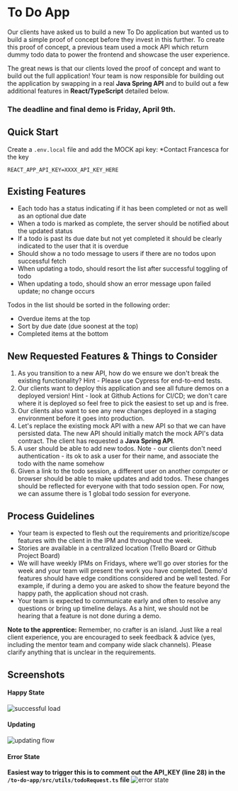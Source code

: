 # To Do App
Our clients have asked us to build a new To Do application but wanted us to build a simple proof of concept before they invest in this further. To create this proof of concept, a previous team used a mock API which return dummy todo data to power the frontend and showcase the user experience. 

The great news is that our clients loved the proof of concept and want to build out the full application! Your team is now responsible for building out the application by swapping in a real **Java Spring API** and to build out a few additional features in **React/TypeScript** detailed below. 

### The deadline and final demo is Friday, April 9th.

## Quick Start

Create a `.env.local` file and add the MOCK api key:
*Contact Francesca for the key
```
REACT_APP_API_KEY=XXXX_API_KEY_HERE
```

## Existing Features
- Each todo has a status indicating if it has been completed or not as well as an optional due date
- When a todo is marked as complete, the server should be notified about the updated status
- If a todo is past its due date but not yet completed it should be clearly indicated to the user that it is overdue
- Should show a no todo message to users if there are no todos upon successful fetch
- When updating a todo, should resort the list after successful toggling of todo
- When updating a todo, should show an error message upon failed update; no change occurs

Todos in the list should be sorted in the following order:
- Overdue items at the top
- Sort by due date (due soonest at the top)
- Completed items at the bottom

## New Requested Features & Things to Consider
1. As you transition to a new API, how do we ensure we don't break the existing functionality? Hint - Please use Cypress for end-to-end tests.
2. Our clients want to deploy this application and see all future demos on a deployed version! Hint - look at Github Actions for CI/CD; we don't care where it is deployed so feel free to pick the easiest to set up and is free. 
3. Our clients also want to see any new changes deployed in a staging environment before it goes into production. 
4. Let's replace the existing mock API with a new API so that we can have persisted data. The new API should initially match the mock API's data contract. The client has requested a **Java Spring API**. 
5. A user should be able to add new todos. Note - our clients don't need authentication - its ok to ask a user for their name, and associate the todo with the name somehow
6. Given a link to the todo session, a different user on another computer or browser should be able to make updates and add todos. These changes should be reflected for everyone with that todo session open. For now, we can assume there is 1 global todo session for everyone.

## Process Guidelines
- Your team is expected to flesh out the requirements and prioritize/scope features with the client in the IPM and throughout the week.
- Stories are available in a centralized location (Trello Board or Github Project Board)
- We will have weekly IPMs on Fridays, where we’ll go over stories for the week and your team will present the work you have completed. Demo'd features should have edge conditions considered and be well tested. For example, if during a demo you are asked to show the feature beyond the happy path, the application shoud not crash.
- Your team is expected to communicate early and often to resolve any questions or bring up timeline delays. As a hint, we should not be hearing that a feature is not done during a demo. 

**Note to the apprentice:** Remember, no crafter is an island. Just like a real client experience, you are encouraged to seek feedback & advice (yes, including the mentor team and company wide slack channels). Please clarify anything that is unclear in the requirements.

## Screenshots

#### Happy State

![successful load](https://p23.f4.n0.cdn.getcloudapp.com/items/4gu11WQb/3cbcda0e-4f65-4703-b5c4-203081982d9a.jpg?v=95b460fa9bd8a547bf38c8cab4833c1f)

#### Updating

![updating flow](https://p23.f4.n0.cdn.getcloudapp.com/items/5zuAAvZd/9d6f2d8e-fc0e-487c-bec9-b36bf63b67b1.gif?v=25e51fe32691a7addb16c900248f6c0f)

#### Error State

**Easiest way to trigger this is to comment out the API_KEY (line 28) in the `/to-do-app/src/utils/todoRequest.ts` file**
![error state](https://p23.f4.n0.cdn.getcloudapp.com/items/6quQQXKR/f12002a8-8318-4a27-865d-33b733ba73f9.jpg?v=7afb87c601f67c874f2b93fe4dc41c08)
